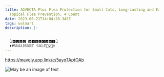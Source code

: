 ```yaml
---
title: ADVECTA Plus Flea Protection for Small Cats, Long-Lasting and Fast-Acting
  Topical Flea Prevention, 4 Count
date: 2023-06-21T14:04:28.342Z
tags: walmart
description: |-
  

  👆🅷🆄🅶🅴 🅳🅸🆂🅲🅾🆄🅽🆃👆
  ❣️#𝕎𝔸𝕃𝕄𝔸ℝ𝕋 𝕊𝔸𝕃𝔼🏃‍♀️🏃‍♀️
---
```

https://mavely.app.link/e/5aypTAptOAb

<!--StartFragment-->

![May be an image of text](https://scontent.fpat3-3.fna.fbcdn.net/v/t39.30808-6/355820268_165023816559391_8458940646034766561_n.jpg?stp=dst-jpg_p526x296&_nc_cat=109&ccb=1-7&_nc_sid=5cd70e&_nc_ohc=teFeIDQTIQ4AX_BnaZ2&_nc_ht=scontent.fpat3-3.fna&oh=00_AfAbocx5f_z3j29dLEwNbDzac59nLt3rJKUcJ0NcW1MFgA&oe=6497B859)

<!--EndFragment-->